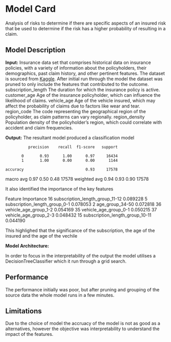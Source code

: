 # Model Card
Analysis of risks to determine if there are specific aspects of an insured risk that be used to determine if the risk has a higher probability of resulting in a claim.

## Model Description

**Input:** Insurance data set that comprises historical data on insurance policies, with a variety of information about the policyholders, their demographics, past claim history, and other pertinent features. The dataset is sourced from [Kaggle](https://www.kaggle.com/datasets/litvinenko630/insurance-claims). After initial run through the model the dataset was pruned to only include the features that contributed to the outcome.
subscription_length The duration for which the insurance policy is active.
customer_age    Age of the insurance policyholder, which can influence the likelihood of claims.
vehicle_age Age of the vehicle insured, which may affect the probability of claims due to factors like wear and tear.
region_code The code representing the geographical region of the policyholder, as claim patterns can vary regionally.
region_density  Population density of the policyholder’s region, which could correlate with accident and claim frequencies.

**Output:** The resultant model produced a classification model

              precision    recall  f1-score   support

           0       0.93      1.00      0.97     16434
           1       1.00      0.00      0.00      1144

    accuracy                           0.93     17578
   macro avg       0.97      0.50      0.48     17578
weighted avg       0.94      0.93      0.90     17578

It also identified the importance of the key features

Feature	Importance
16  subscription_length_group_11-12	   0.089228
 5	subscription_length_group_0-1	     0.078053
 2	age_group_34-50	                   0.072818
36	vehicle_age_group_1-2	             0.054169
35	vehicle_age_group_0-1	             0.050215
37	vehicle_age_group_2-3	             0.048432
15	subscription_length_group_10-11	   0.044190

This highlighed that the significance of the subscription, the age of the insured and the age of the vechile

**Model Architecture:** 

In order to focus in the interpretability of the output the model utilises a DecisionTreeClassifier which it run through a grid search.

## Performance

The performance initially was poor, but after pruning and grouping of the source data the whole model runs in a few minutes.

## Limitations

Due to the choice of model the accruacy of the model is not as good as a alternatives, however the objective was interpretability to understand the impact of the features.
